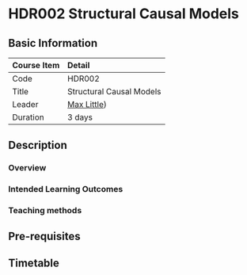 # HDR002 Structural Causal Models

## Basic Information

| Course Item | Detail |
| :---- | :------ |
| Code | HDR002 |
| Title | Structural Causal Models |
| Leader | [Max Little](http://www.maxlittle.net/home/index.php)) |
| Duration | 3 days |

## Description

### Overview 

### Intended Learning Outcomes

### Teaching methods

## Pre-requisites

## Timetable



